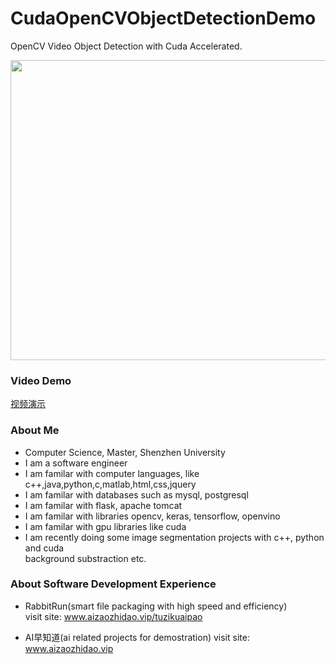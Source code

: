 # CudaOpenCVObjectDetectionDemo
OpenCV Video Object Detection with Cuda Accelerated.

<img width=800 height=480 src="https://github.com/Think-Big-Do-Small/CudaOpenCVObjectDetectionDemo/blob/9f1ac74cc5ec119d76ef93df82242b238fa0ef66/screenshot.png"></img>

### Video Demo 
<a href="https://github.com/Think-Big-Do-Small/CudaOpenCVObjectDetectionDemo/blob/457a2b0a9fad9bbbdfec5ec35f693a8794c1d641/Output.avi" >视频演示</a>

### About Me 
- Computer Science, Master, Shenzhen University
- I am a software engineer 
- I am familar with computer languages, like c++,java,python,c,matlab,html,css,jquery
- I am familar with databases such as mysql, postgresql
- I am familar with flask, apache tomcat
- I am familar with libraries opencv, keras, tensorflow, openvino
- I am familar with gpu libraries like cuda
- I am recently doing some image segmentation projects with c++, python and cuda <br> background substraction etc. <br> 

### About Software Development Experience
- RabbitRun(smart file packaging with high speed and efficiency)  
visit site: www.aizaozhidao.vip/tuzikuaipao 

- AI早知道(ai related projects for demostration) 
visit site: www.aizaozhidao.vip 

